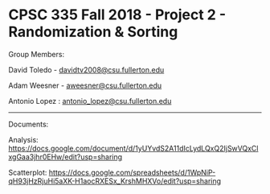 # CPSC 335 Fall 2018 - Project 2 - Randomization & Sorting

Group Members:

  David Toledo - davidtv2008@csu.fullerton.edu
  
  Adam Weesner - aweesner@csu.fullerton.edu
  
  Antonio Lopez : antonio_lopez@csu.fullerton.edu
  
--- 

Documents:

  Analysis: https://docs.google.com/document/d/1yUYvdS2A11dIcLydLQxQ2IjSwVQxClxgGaa3jhr0EHw/edit?usp=sharing
  
  Scatterplot: https://docs.google.com/spreadsheets/d/1WpNiP-qH93jHzRjuHi5aXK-H1aocRXESx_KrshMHXVo/edit?usp=sharing
